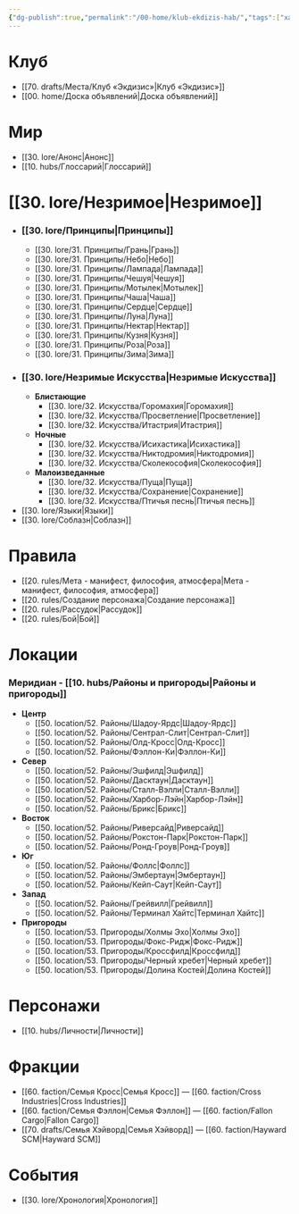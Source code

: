 ```yaml
---
{"dg-publish":true,"permalink":"/00-home/klub-ekdizis-hab/","tags":["хаб","gardenEntry"]}
---
```


# Клуб
- [[70. drafts/Места/Клуб «Экдизис»\|Клуб «Экдизис»]]
- [[00. home/Доска объявлений\|Доска объявлений]]
# Мир
- [[30. lore/Анонс\|Анонс]]
- [[10. hubs/Глоссарий\|Глоссарий]]
# [[30. lore/Незримое\|Незримое]] 
- ### [[30. lore/Принципы\|Принципы]]
	- [[30. lore/31. Принципы/Грань\|Грань]] 
	- [[30. lore/31. Принципы/Небо\|Небо]] 
	- [[30. lore/31. Принципы/Лампада\|Лампада]]
	- [[30. lore/31. Принципы/Чешуя\|Чешуя]]
	- [[30. lore/31. Принципы/Мотылек\|Мотылек]]
	- [[30. lore/31. Принципы/Чаша\|Чаша]]
	- [[30. lore/31. Принципы/Сердце\|Сердце]]
	- [[30. lore/31. Принципы/Луна\|Луна]]
	- [[30. lore/31. Принципы/Нектар\|Нектар]]
	- [[30. lore/31. Принципы/Кузня\|Кузня]] 
	- [[30. lore/31. Принципы/Роза\|Роза]]
	- [[30. lore/31. Принципы/Зима\|Зима]]
- ### [[30. lore/Незримые Искусства\|Незримые Искусства]]
	- **Блистающие**
		- [[30. lore/32. Искусства/Горомахия\|Горомахия]]
		- [[30. lore/32. Искусства/Просветление\|Просветление]]
		- [[30. lore/32. Искусства/Итастрия\|Итастрия]]
	- **Ночные**
		- [[30. lore/32. Искусства/Исихастика\|Исихастика]]
		- [[30. lore/32. Искусства/Никтодромия\|Никтодромия]]
		- [[30. lore/32. Искусства/Сколекософия\|Сколекософия]]
	- **Малоизведанные**
		- [[30. lore/32. Искусства/Пуща\|Пуща]]
		- [[30. lore/32. Искусства/Сохранение\|Сохранение]]
		- [[30. lore/32. Искусства/Птичья песнь\|Птичья песнь]]
- [[30. lore/Языки\|Языки]]
- [[30. lore/Соблазн\|Соблазн]]
# Правила
- [[20. rules/Мета - манифест, философия, атмосфера\|Мета - манифест, философия, атмосфера]]
- [[20. rules/Создание персонажа\|Создание персонажа]]
- [[20. rules/Рассудок\|Рассудок]]
- [[20. rules/Бой\|Бой]]
# Локации
### Меридиан - [[10. hubs/Районы и пригороды\|Районы и пригороды]]
- **Центр**
	- [[50. location/52. Районы/Шадоу-Ярдс\|Шадоу-Ярдс]]
	- [[50. location/52. Районы/Сентрал-Слит\|Сентрал-Слит]]
	- [[50. location/52. Районы/Олд-Кросс\|Олд-Кросс]]
	- [[50. location/52. Районы/Фэллон-Ки\|Фэллон-Ки]]
- **Север**
	- [[50. location/52. Районы/Эшфилд\|Эшфилд]]
	- [[50. location/52. Районы/Дасктаун\|Дасктаун]]
	- [[50. location/52. Районы/Сталл-Вэлли\|Сталл-Вэлли]]
	- [[50. location/52. Районы/Харбор-Лэйн\|Харбор-Лэйн]]
	- [[50. location/52. Районы/Брикс\|Брикс]]
- **Восток**
	- [[50. location/52. Районы/Риверсайд\|Риверсайд]]
	- [[50. location/52. Районы/Рокстон-Парк\|Рокстон-Парк]]
	- [[50. location/52. Районы/Ронд-Гроув\|Ронд-Гроув]]
- **Юг**
	- [[50. location/52. Районы/Фоллс\|Фоллс]]
	- [[50. location/52. Районы/Эмбертаун\|Эмбертаун]]
	- [[50. location/52. Районы/Кейп-Саут\|Кейп-Саут]]
- **Запад**
	- [[50. location/52. Районы/Грейвилл\|Грейвилл]]
	- [[50. location/52. Районы/Терминал Хайтс\|Терминал Хайтс]]
- **Пригороды**
	- [[50. location/53. Пригороды/Холмы Эхо\|Холмы Эхо]]
	- [[50. location/53. Пригороды/Фокс-Ридж\|Фокс-Ридж]]
	- [[50. location/53. Пригороды/Кроссфилд\|Кроссфилд]]
	- [[50. location/53. Пригороды/Черный хребет\|Черный хребет]]
	- [[50. location/53. Пригороды/Долина Костей\|Долина Костей]]
# Персонажи
- [[10. hubs/Личности\|Личности]]
# Фракции
- [[60. faction/Семья Кросс\|Семья Кросс]] — [[60. faction/Cross Industries\|Cross Industries]]
- [[60. faction/Семья Фэллон\|Семья Фэллон]] — [[60. faction/Fallon Cargo\|Fallon Cargo]]
- [[70. drafts/Семья Хэйворд\|Семья Хэйворд]] — [[60. faction/Hayward SCM\|Hayward SCM]]
# События
- [[30. lore/Хронология\|Хронология]]